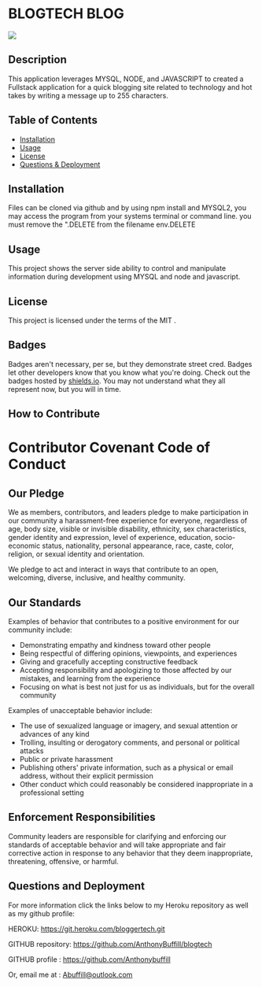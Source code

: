 # BLOGTECH BLOG
 ![](https://img.shields.io/badge/javascript-MIT-blue)

## Description
   
  This application leverages MYSQL, NODE, and JAVASCRIPT to created a Fullstack application for a quick blogging site related to technology and hot takes by writing a message up to 255 characters. 


## Table of Contents 

- [Installation](#installation)
- [Usage](#usage)
- [License](#license)
- [Questions & Deployment](#questions)


## Installation

  Files can be cloned via github and by using npm install  and MYSQL2, you may access the program from your systems terminal or command line. you must remove the ".DELETE from the filename env.DELETE



## Usage

 This project shows the server side ability to control and manipulate information during development using MYSQL and node and javascript.

## License

This project is licensed under the terms of the MIT .



## Badges

Badges aren't necessary, per se, but they demonstrate street cred. Badges let other developers know that you know what you're doing. Check out the badges hosted by [shields.io](https://shields.io/). You may not understand what they all represent now, but you will in time.

## How to Contribute

# Contributor Covenant Code of Conduct

## Our Pledge

We as members, contributors, and leaders pledge to make participation in our
community a harassment-free experience for everyone, regardless of age, body
size, visible or invisible disability, ethnicity, sex characteristics, gender
identity and expression, level of experience, education, socio-economic status,
nationality, personal appearance, race, caste, color, religion, or sexual
identity and orientation.

We pledge to act and interact in ways that contribute to an open, welcoming,
diverse, inclusive, and healthy community.

## Our Standards

Examples of behavior that contributes to a positive environment for our
community include:

* Demonstrating empathy and kindness toward other people
* Being respectful of differing opinions, viewpoints, and experiences
* Giving and gracefully accepting constructive feedback
* Accepting responsibility and apologizing to those affected by our mistakes,
  and learning from the experience
* Focusing on what is best not just for us as individuals, but for the overall
  community

Examples of unacceptable behavior include:

* The use of sexualized language or imagery, and sexual attention or advances of
  any kind
* Trolling, insulting or derogatory comments, and personal or political attacks
* Public or private harassment
* Publishing others' private information, such as a physical or email address,
  without their explicit permission
* Other conduct which could reasonably be considered inappropriate in a
  professional setting

## Enforcement Responsibilities

Community leaders are responsible for clarifying and enforcing our standards of
acceptable behavior and will take appropriate and fair corrective action in
response to any behavior that they deem inappropriate, threatening, offensive,
or harmful.

## Questions and Deployment


For more information click the links below to my Heroku repository as well as my github profile:

HEROKU:  https://git.heroku.com/bloggertech.git

GITHUB repository: https://github.com/AnthonyBuffill/blogtech

GITHUB profile : https://github.com/Anthonybuffill  

Or, email me at : Abuffill@outlook.com








   